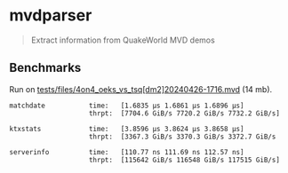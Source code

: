 # mvdparser

> Extract information from QuakeWorld MVD demos

## Benchmarks

Run on [tests/files/4on4_oeks_vs_tsq\[dm2\]20240426-1716.mvd](./tests/files/4on4_oeks_vs_tsq[dm2]20240426-1716.mvd) (14
mb).

```
matchdate           time:   [1.6835 µs 1.6861 µs 1.6896 µs]
                    thrpt:  [7704.6 GiB/s 7720.2 GiB/s 7732.2 GiB/s]

ktxstats            time:   [3.8596 µs 3.8624 µs 3.8658 µs]
                    thrpt:  [3367.3 GiB/s 3370.3 GiB/s 3372.7 GiB/s

serverinfo          time:   [110.77 ns 111.69 ns 112.57 ns]
                    thrpt:  [115642 GiB/s 116548 GiB/s 117515 GiB/s]
```
